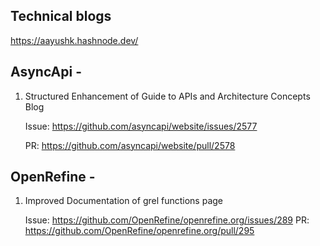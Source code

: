 ## Technical blogs 

https://aayushk.hashnode.dev/

## AsyncApi -

1) Structured Enhancement of Guide to APIs and Architecture Concepts Blog

    Issue: https://github.com/asyncapi/website/issues/2577
   
    PR: https://github.com/asyncapi/website/pull/2578

## OpenRefine -

1) Improved Documentation of grel functions page

   Issue: https://github.com/OpenRefine/openrefine.org/issues/289
   PR: https://github.com/OpenRefine/openrefine.org/pull/295
